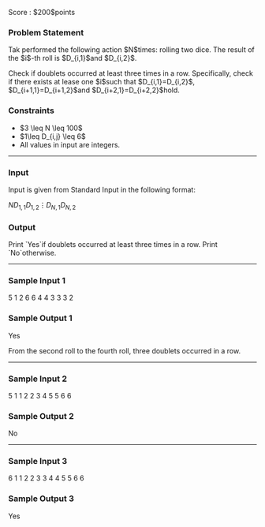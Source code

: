 
<div>

<span>

<span>

<p>
Score : $200$points
</p>

<div>

<section>

### **Problem Statement**

<p>
Tak performed the following action $N$times: rolling two dice.
The result of the $i$-th roll is $D_{i,1}$and $D_{i,2}$.
</p>

<p>
Check if doublets occurred at least three times in a row.
Specifically, check if there exists at lease one $i$such that $D_{i,1}=D_{i,2}$, $D_{i+1,1}=D_{i+1,2}$and $D_{i+2,1}=D_{i+2,2}$hold.
</p>

</section>

</div>

<div>

<section>

### **Constraints**

<ul>

<li>
$3 \leq N \leq 100$
</li>

<li>
$1\leq D_{i,j} \leq 6$
</li>

<li>
All values in input are integers.
</li>

</ul>

</section>

</div>

---

<div>

<div>

<section>

### **Input**

<p>
Input is given from Standard Input in the following format:
</p>

<div>

$N$$D_{1,1}$$D_{1,2}$$\vdots$$D_{N,1}$$D_{N,2}$
</div>

</section>

</div>

<div>

<section>

### **Output**

<p>
Print `Yes`if doublets occurred at least three times in a row. Print `No`otherwise.
</p>

</section>

</div>

</div>

---

<div>

<section>

### **Sample Input 1**

<div>

5
1 2
6 6
4 4
3 3
3 2

</div>

</section>

</div>

<div>

<section>

### **Sample Output 1**

<div>

Yes

</div>

<p>
From the second roll to the fourth roll, three doublets occurred in a row.
</p>

</section>

</div>

---

<div>

<section>

### **Sample Input 2**

<div>

5
1 1
2 2
3 4
5 5
6 6

</div>

</section>

</div>

<div>

<section>

### **Sample Output 2**

<div>

No

</div>

</section>

</div>

---

<div>

<section>

### **Sample Input 3**

<div>

6
1 1
2 2
3 3
4 4
5 5
6 6

</div>

</section>

</div>

<div>

<section>

### **Sample Output 3**

<div>

Yes

</div>

</section>

</div>

</span>

</span>

</div>
